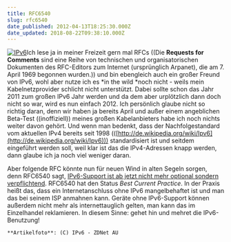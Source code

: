 ```yaml
---
title: RFC6540
slug: rfc6540
date_published: 2012-04-13T18:25:30.000Z
date_updated: 2018-08-22T09:38:10.000Z
---
```


[![IPv6](//picdump.thafaker.de/2012/04/bluegrid_1-125x125.jpg)](http://picdump.thafaker.de/2012/04/bluegrid_1.jpg)Ich lese ja in meiner Freizeit gern mal RFCs ((Die **Requests for Comments** sind eine Reihe von technischen und organisatorischen Dokumenten des RFC-Editors zum Internet (ursprünglich Arpanet), die am 7. April 1969 begonnen wurden.)) und bin ebengleich auch ein großer Freund von IPv6, wohl aber nutze ich es *in the wild *noch nicht - weils mein Kabelnetzprovider schlicht nicht unterstützt. Dabei sollte schon das Jahr 2011 zum großen IPv6 Jahr werden und da dem aber urplötzlich dann doch nicht so war, wird es nun einfach 2012. Ich persönlich glaube nicht so richtig daran, denn wir haben ja bereits April und außer einem angeblichen Beta-Test ((inoffiziell)) meines großen Kabelanbieters habe ich noch nichts weiter davon gehört. Und wenn man bedenkt, dass der Nachfolgestandard vom aktuellen IPv4 bereits seit 1998 (([http://de.wikipedia.org/wiki/Ipv6](http://de.wikipedia.org/wiki/Ipv6))) standardisiert ist und seitdem eingeführt werden soll, weil klar ist das die IPv4-Adressen knapp werden, dann glaube ich ja noch viel weniger daran.

Aber folgende RFC könnte nun für neuen Wind in alten Segeln sorgen, denn RFC6540 sagt, [IPv6-Support ist ab jetzt nicht mehr optional sondern verpflichtend](http://www.rfc-editor.org/rfc/rfc6540.txt). RFC6540 hat den Status *Best Current Practice*. In der Praxis heißt das, dass ein Internetanschluss ohne IPv6 mangelbehaftet ist und man das bei seinem ISP anmahnen kann. Geräte ohne IPv6-Support können außerdem nicht mehr als internettauglich gelten, man kann das im Einzelhandel reklamieren. In diesem Sinne: gehet hin und mehret die IPv6-Benutzung!

`**Artikelfoto**: (C) IPv6 - ZDNet AU`
